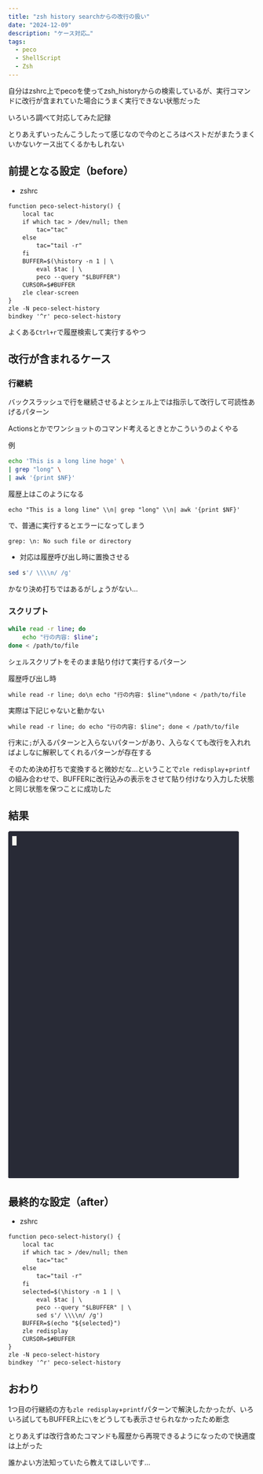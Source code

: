 ```yaml
---
title: "zsh history searchからの改行の扱い"
date: "2024-12-09"
description: "ケース対応…"
tags:
  - peco
  - ShellScript
  - Zsh
---
```


自分はzshrc上でpecoを使ってzsh_historyからの検索しているが、実行コマンドに改行が含まれていた場合にうまく実行できない状態だった

いろいろ調べて対応してみた記録

<!-- textlint-disable ja-technical-writing/ja-no-weak-phrase -->
とりあえずいったんこうしたって感じなので今のところはベストだがまたうまくいかないケース出てくるかもしれない
<!-- textlint-enable ja-technical-writing/ja-no-weak-phrase -->

## 前提となる設定（before）

- zshrc

```shell
function peco-select-history() {
    local tac
    if which tac > /dev/null; then
        tac="tac"
    else
        tac="tail -r"
    fi
    BUFFER=$(\history -n 1 | \
        eval $tac | \
        peco --query "$LBUFFER")
    CURSOR=$#BUFFER
    zle clear-screen
}
zle -N peco-select-history
bindkey '^r' peco-select-history
```

よくある`Ctrl+r`で履歴検索して実行するやつ

## 改行が含まれるケース
### 行継続

バックスラッシュで行を継続させるよとシェル上では指示して改行して可読性あげるパターン

Actionsとかでワンショットのコマンド考えるときとかこういうのよくやる

例

```bash
echo 'This is a long line hoge' \
| grep "long" \
| awk '{print $NF}'
```

履歴上はこのようになる

```
echo "This is a long line" \\n| grep "long" \\n| awk '{print $NF}'
```

で、普通に実行するとエラーになってしまう

```
grep: \n: No such file or directory
```

- 対応は履歴呼び出し時に置換させる

```bash
sed s'/ \\\\n/ /g'
```

かなり決め打ちではあるがしょうがない…

### スクリプト

```bash
while read -r line; do
    echo "行の内容: $line";
done < /path/to/file
```

シェルスクリプトをそのまま貼り付けて実行するパターン

履歴呼び出し時

```
while read -r line; do\n echo "行の内容: $line"\ndone < /path/to/file
```

実際は下記じゃないと動かない

```
while read -r line; do echo "行の内容: $line"; done < /path/to/file
```

行末に`;`が入るパターンと入らないパターンがあり、入らなくても改行を入れればよしなに解釈してくれるパターンが存在する

そのため決め打ちで変換すると微妙だな…ということで`zle redisplay`+`printf`の組み合わせで、BUFFERに改行込みの表示をさせて貼り付けなり入力した状態と同じ状態を保つことに成功した

## 結果


![alt](peco_include_newline_history01.gif)


## 最終的な設定（after）

- zshrc

```shell
function peco-select-history() {
    local tac
    if which tac > /dev/null; then
        tac="tac"
    else
        tac="tail -r"
    fi
    selected=$(\history -n 1 | \
        eval $tac | \
        peco --query "$LBUFFER" | \
        sed s'/ \\\\n/ /g')
    BUFFER=$(echo "${selected}")
    zle redisplay
    CURSOR=$#BUFFER
}
zle -N peco-select-history
bindkey '^r' peco-select-history
```

## おわり

1つ目の行継続の方も`zle redisplay`+`printf`パターンで解決したかったが、いろいろ試してもBUFFER上に`\`をどうしても表示させられなかったため断念

とりあえずは改行含めたコマンドも履歴から再現できるようになったので快適度は上がった

誰かよい方法知っていたら教えてほしいです…

